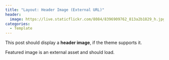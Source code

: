 ```yaml
---
title: "Layout: Header Image (External URL)"
header:
  image: https://live.staticflickr.com/8084/8396909762_813a2b1829_h.jpg
categories:
  - Template
---
```


This post should display a **header image**, if the theme supports it.

Featured image is an external asset and should load.
